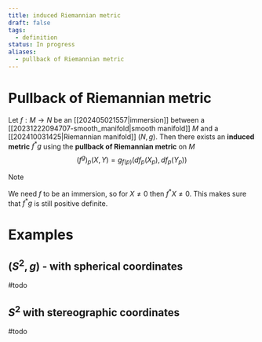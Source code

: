 ```yaml
---
title: induced Riemannian metric
draft: false
tags:
  - definition
status: In progress
aliases:
  - pullback of Riemannian metric
---
```

# Pullback of Riemannian metric
Let $f:M \to N$ be an [[202405021557|immersion]] between a [[20231222094707-smooth_manifold|smooth manifold]] $M$ and a [[202410031425|Riemannian manifold]] $(N, g)$. 
Then there exists an **induced metric** $f^*g$ using the **pullback of Riemannian metric** on $M$ 
$$
(f^g)_p(X,Y) = g_{f(p)}(df_p(X_p), df_p(Y_p))
$$


> [!NOTE] 
> We need $f$ to be an immersion, so for $X \neq 0$ then $f^*X \neq 0$. 
> This makes sure that $f^*g$ is still positive definite.

# Examples
## $(S^2, g)$  - with spherical coordinates
#todo 

## $S^2$ with stereographic coordinates
#todo 
